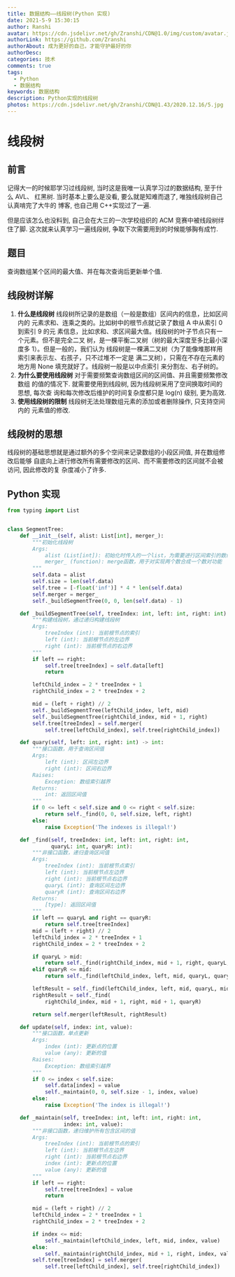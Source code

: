 ```yaml
---
title: 数据结构——线段树(Python 实现)
date: 2021-5-9 15:30:15
author: Ranshi
avatar: https://cdn.jsdelivr.net/gh/Zranshi/CDN@1.0/img/custom/avatar.jpg
authorLink: https://github.com/Zranshi
authorAbout: 成为更好的自己，才能守护最好的你
authorDesc:
categories: 技术
comments: true
tags:
  - Python
  - 数据结构
keywords: 数据结构
description: Python实现的线段树
photos: https://cdn.jsdelivr.net/gh/Zranshi/CDN@1.43/2020.12.16/5.jpg
---
```


# 线段树

## 前言

记得大一的时候耶学习过线段树, 当时这是我唯一认真学习过的数据结构, 至于什么 AVL、
红黑树. 当时基本上要么是没看, 要么就是知难而退了, 唯独线段树自己认真啃完了大牛的
博客, 也自己用 C++实现过了一遍.

但是应该怎么也没料到, 自己会在大三的一次学校组织的 ACM 竞赛中被线段树绊住了脚.
这次就来认真学习一遍线段树, 争取下次需要用到的时候能够胸有成竹.

## 题目

查询数组某个区间的最大值、并在每次查询后更新单个值.

## 线段树详解

1. **什么是线段树** 线段树所记录的是数组（一般是数组）区间内的信息，比如区间内的
   元素求和、连乘之类的。比如树中的根节点就记录了数组 A 中从索引 0 到索引 9 的元
   素信息，比如求和、求区间最大值。线段树的叶子节点只有一个元素。但不是完全二叉
   树，是一棵平衡二叉树（树的最大深度至多比最小深度多 1）。但是一般的，我们认为
   线段树是一棵满二叉树（为了能像堆那样用索引来表示左、右孩子，只不过堆不一定是
   满二叉树），只需在不存在元素的地方用 None 填充就好了。线段树一般是以中点索引
   来分割左、右子树的。
2. **为什么要使用线段树** 对于需要频繁查询数组区间的区间值、并且需要频繁修改数组
   的值的情况下. 就需要使用到线段树, 因为线段树采用了空间换取时间的思想, 每次查
   询和每次修改后维护的时间复杂度都只是 log(n) 级别, 更为高效.
3. **使用线段树的限制** 线段树无法处理数组元素的添加或者删除操作, 只支持空间内的
   元素值的修改.

## 线段树的思想

线段树的基础思想就是通过额外的多个空间来记录数组的小段区间值, 并在数组修改后能够
自底向上进行修改所有需要修改的区间、而不需要修改的区间就不会被访问, 因此修改的复
杂度减小了许多.

## Python 实现

```Python
from typing import List


class SegmentTree:
    def __init__(self, alist: List[int], merger_):
        """初始化线段树
        Args:
            alist (List[int]): 初始化时传入的一个list，为需要进行区间索引的数组
            merger_ (function): merge函数，用于对实现两个数合成一个数对功能
        """
        self.data = alist
        self.size = len(self.data)
        self.tree = [-float('inf')] * 4 * len(self.data)
        self.merger = merger_
        self._buildSegmentTree(0, 0, len(self.data) - 1)

    def _buildSegmentTree(self, treeIndex: int, left: int, right: int):
        """构建线段树，通过递归构建线段树
        Args:
            treeIndex (int): 当前根节点的索引
            left (int): 当前根节点的左边界
            right (int): 当前根节点的右边界
        """
        if left == right:
            self.tree[treeIndex] = self.data[left]
            return

        leftChild_index = 2 * treeIndex + 1
        rightChild_index = 2 * treeIndex + 2

        mid = (left + right) // 2
        self._buildSegmentTree(leftChild_index, left, mid)
        self._buildSegmentTree(rightChild_index, mid + 1, right)
        self.tree[treeIndex] = self.merger(
            self.tree[leftChild_index], self.tree[rightChild_index])

    def quary(self, left: int, right: int) -> int:
        """接口函数，用于查询区间值
        Args:
            left (int): 区间左边界
            right (int): 区间右边界
        Raises:
            Exception: 数组索引越界
        Returns:
            int: 返回区间值
        """
        if 0 <= left < self.size and 0 <= right < self.size:
            return self._find(0, 0, self.size, left, right)
        else:
            raise Exception('The indexes is illegal!')

    def _find(self, treeIndex: int, left: int, right: int,
              quaryL: int, quaryR: int):
        """非接口函数，递归查询区间值
        Args:
            treeIndex (int): 当前根节点索引
            left (int): 当前根节点左边界
            right (int): 当前根节点右边界
            quaryL (int): 查询区间左边界
            quaryR (int): 查询区间右边界
        Returns:
            [type]: 返回区间值
        """
        if left == quaryL and right == quaryR:
            return self.tree[treeIndex]
        mid = (left + right) // 2
        leftChild_index = 2 * treeIndex + 1
        rightChild_index = 2 * treeIndex + 2

        if quaryL > mid:
            return self._find(rightChild_index, mid + 1, right, quaryL, quaryR)
        elif quaryR <= mid:
            return self._find(leftChild_index, left, mid, quaryL, quaryR)

        leftResult = self._find(leftChild_index, left, mid, quaryL, mid)
        rightResult = self._find(
            rightChild_index, mid + 1, right, mid + 1, quaryR)

        return self.merger(leftResult, rightResult)

    def update(self, index: int, value):
        """接口函数，单点更新
        Args:
            index (int): 更新点的位置
            value (any): 更新的值
        Raises:
            Exception: 数组索引越界
        """
        if 0 <= index < self.size:
            self.data[index] = value
            self._maintain(0, 0, self.size - 1, index, value)
        else:
            raise Exception('The index is illegal!')

    def _maintain(self, treeIndex: int, left: int, right: int,
                  index: int, value):
        """非接口函数，递归维护所有包含区间的值
        Args:
            treeIndex (int): 当前根节点的索引
            left (int): 当前根节点左边界
            right (int): 当前根节点右边界
            index (int): 更新点的位置
            value (any): 更新的值
        """
        if left == right:
            self.tree[treeIndex] = value
            return

        mid = (left + right) // 2
        leftChild_index = 2 * treeIndex + 1
        rightChild_index = 2 * treeIndex + 2

        if index <= mid:
            self._maintain(leftChild_index, left, mid, index, value)
        else:
            self._maintain(rightChild_index, mid + 1, right, index, value)
        self.tree[treeIndex] = self.merger(
            self.tree[leftChild_index], self.tree[rightChild_index])
```
